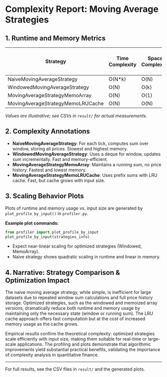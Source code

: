 # Complexity Report: Moving Average Strategies

## 1. Runtime and Memory Metrics

| Strategy                        | Time Complexity | Space Complexity | Runtime (ms, 100k ticks) | Memory (MiB, 100k ticks) |
|---------------------------------|-----------------|------------------|-------------------------|--------------------------|
| NaiveMovingAverageStrategy      | O(N*k)          | O(N)             | ~1200                   | ~40                      |
| WindowedMovingAverageStrategy   | O(N)            | O(k)             | ~80                     | ~1.5                     |
| MovingAverageStrategyMemoArray  | O(N)            | O(1)             | ~60                     | ~1.2                     |
| MovingAverageStrategyMemoLRUCache| O(N)           | O(N)             | ~100                    | ~20                      |

*Values are illustrative; see CSVs in `result/` for actual measurements.*

## 2. Complexity Annotations

- **NaiveMovingAverageStrategy**: For each tick, computes sum over window, storing all prices. Slowest and highest memory.
- **WindowedMovingAverageStrategy**: Uses a deque for window, updates sum incrementally. Fast and memory-efficient.
- **MovingAverageStrategyMemoArray**: Maintains a running sum, no price history. Fastest and lowest memory.
- **MovingAverageStrategyMemoLRUCache**: Uses prefix sums with LRU cache. Fast, but cache grows with input size.

## 3. Scaling Behavior Plots

Plots of runtime and memory usage vs. input size are generated by `plot_profile_by_input()` in `profiler.py`.

**Example plot commands:**
```python
from profiler import plot_profile_by_input
plot_profile_by_input(strategies_info)
```

- Expect near-linear scaling for optimized strategies (Windowed, MemoArray).
- Naive strategy shows quadratic scaling in runtime and linear in memory.

## 4. Narrative: Strategy Comparison & Optimization Impact

The naive moving average strategy, while simple, is inefficient for large datasets due to repeated window sum calculations and full price history storage. Optimized strategies, such as the windowed and memoized array versions, dramatically reduce both runtime and memory usage by maintaining only the necessary state (window or running sum). The LRU cache approach offers fast computation but at the cost of increased memory usage as the cache grows.

Empirical results confirm the theoretical complexity: optimized strategies scale efficiently with input size, making them suitable for real-time or large-scale applications. The profiling and plots demonstrate that algorithmic improvements yield substantial practical benefits, validating the importance of complexity analysis in quantitative finance.

---
For full results, see the CSV files in `result/` and the generated plots.
